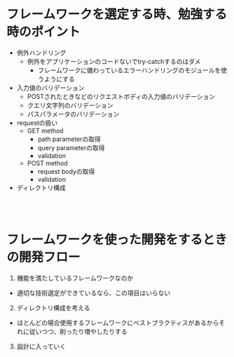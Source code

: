 # フレームワークを選定する時、勉強する時のポイント
- 例外ハンドリング
  - 例外をアプリケーションのコードないでtry-catchするのはダメ
    - フレームワークに備わっているエラーハンドリングのモジュールを使うようにする
- 入力値のバリデーション
  - POSTされたときなどのリクエストボディの入力値のバリデーション
  - クエリ文字列のバリデーション
  - パスパラメータのバリデーション
- requestの扱い
  - GET method
    - path parameterの取得
    - query parameterの取得
    - validation
  - POST method
    - request bodyの取得
    - validation
- ディレクトリ構成

<br></br>

# フレームワークを使った開発をするときの開発フロー
1. 機能を満たしているフレームワークなのか
  - 適切な技術選定ができているなら、この項目はいらない
2. ディレクトリ構成を考える
  - ほとんどの場合使用するフレームワークにベストプラクティスがあるからそれに従いつつ、削ったり増やしたりする
3. 設計に入っていく
